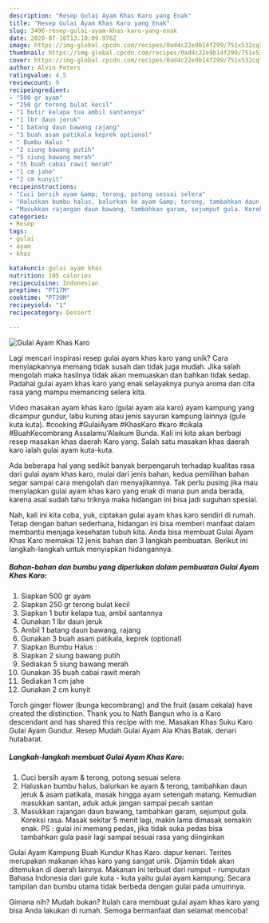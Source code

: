 ```yaml
---
description: "Resep Gulai Ayam Khas Karo yang Enak"
title: "Resep Gulai Ayam Khas Karo yang Enak"
slug: 3496-resep-gulai-ayam-khas-karo-yang-enak
date: 2020-07-16T13:10:09.976Z
image: https://img-global.cpcdn.com/recipes/0ad4c22e9b14f299/751x532cq70/gulai-ayam-khas-karo-foto-resep-utama.jpg
thumbnail: https://img-global.cpcdn.com/recipes/0ad4c22e9b14f299/751x532cq70/gulai-ayam-khas-karo-foto-resep-utama.jpg
cover: https://img-global.cpcdn.com/recipes/0ad4c22e9b14f299/751x532cq70/gulai-ayam-khas-karo-foto-resep-utama.jpg
author: Alvin Peters
ratingvalue: 4.5
reviewcount: 9
recipeingredient:
- "500 gr ayam"
- "250 gr terong bulat kecil"
- "1 butir kelapa tua ambil santannya"
- "1 lbr daun jeruk"
- "1 batang daun bawang rajang"
- "3 buah asam patikala keprek optional"
- " Bumbu Halus "
- "2 siung bawang putih"
- "5 siung bawang merah"
- "35 buah cabai rawit merah"
- "1 cm jahe"
- "2 cm kunyit"
recipeinstructions:
- "Cuci bersih ayam &amp; terong, potong sesuai selera"
- "Haluskan bumbu halus, balurkan ke ayam &amp; terong, tambahkan daun jeruk &amp; asam patikala, masak hingga ayam setengah matang. Kemudian masukkan santan, aduk aduk jangan sampai pecah santan"
- "Masukkan rajangan daun bawang, tambahkan garam, sejumput gula. Koreksi rasa. Masak sekitar 5 menit lagi, makin lama dimasak semakin enak. PS : gulai ini memang pedas, jika tidak suka pedas bisa tambahkan gula pasir lagi sampai sesuai rasa yang diinginkan"
categories:
- Resep
tags:
- gulai
- ayam
- khas

katakunci: gulai ayam khas 
nutrition: 105 calories
recipecuisine: Indonesian
preptime: "PT17M"
cooktime: "PT39M"
recipeyield: "1"
recipecategory: Dessert

---
```



![Gulai Ayam Khas Karo](https://img-global.cpcdn.com/recipes/0ad4c22e9b14f299/751x532cq70/gulai-ayam-khas-karo-foto-resep-utama.jpg)

Lagi mencari inspirasi resep gulai ayam khas karo yang unik? Cara menyiapkannya memang tidak susah dan tidak juga mudah. Jika salah mengolah maka hasilnya tidak akan memuaskan dan bahkan tidak sedap. Padahal gulai ayam khas karo yang enak selayaknya punya aroma dan cita rasa yang mampu memancing selera kita.

Video masakan ayam khas karo (gulai ayam ala karo) ayam kampung yang dicampur gundur, labu kuning atau jenis sayuran kampung lainnya (gule kuta kuta). #cooking #GulaiAyam #KhasKaro #karo #cikala #BuahKecombrang Assalamu&#39;Alaikum Bunda. Kali ini kita akan berbagi resep masakan khas daerah Karo yang. Salah satu masakan khas daerah karo ialah gulai ayam kuta-kuta.

Ada beberapa hal yang sedikit banyak berpengaruh terhadap kualitas rasa dari gulai ayam khas karo, mulai dari jenis bahan, kedua pemilihan bahan segar sampai cara mengolah dan menyajikannya. Tak perlu pusing jika mau menyiapkan gulai ayam khas karo yang enak di mana pun anda berada, karena asal sudah tahu triknya maka hidangan ini bisa jadi suguhan spesial.


Nah, kali ini kita coba, yuk, ciptakan gulai ayam khas karo sendiri di rumah. Tetap dengan bahan sederhana, hidangan ini bisa memberi manfaat dalam membantu menjaga kesehatan tubuh kita. Anda bisa membuat Gulai Ayam Khas Karo memakai 12 jenis bahan dan 3 langkah pembuatan. Berikut ini langkah-langkah untuk menyiapkan hidangannya.

<!--inarticleads1-->

##### Bahan-bahan dan bumbu yang diperlukan dalam pembuatan Gulai Ayam Khas Karo:

1. Siapkan 500 gr ayam
1. Siapkan 250 gr terong bulat kecil
1. Siapkan 1 butir kelapa tua, ambil santannya
1. Gunakan 1 lbr daun jeruk
1. Ambil 1 batang daun bawang, rajang
1. Gunakan 3 buah asam patikala, keprek (optional)
1. Siapkan  Bumbu Halus :
1. Siapkan 2 siung bawang putih
1. Sediakan 5 siung bawang merah
1. Gunakan 35 buah cabai rawit merah
1. Sediakan 1 cm jahe
1. Gunakan 2 cm kunyit


Torch ginger flower (bunga kecombrang) and the fruit (asam cekala) have created the distinction. Thank you to Nath Bangun who is a Karo descendant and has shared this recipe with me. Masakan Khas Suku Karo Gulai Ayam Gundur. Resep Mudah Gulai Ayam Ala Khas Batak. denari hutabarat. 

<!--inarticleads2-->

##### Langkah-langkah membuat Gulai Ayam Khas Karo:

1. Cuci bersih ayam &amp; terong, potong sesuai selera
1. Haluskan bumbu halus, balurkan ke ayam &amp; terong, tambahkan daun jeruk &amp; asam patikala, masak hingga ayam setengah matang. Kemudian masukkan santan, aduk aduk jangan sampai pecah santan
1. Masukkan rajangan daun bawang, tambahkan garam, sejumput gula. Koreksi rasa. Masak sekitar 5 menit lagi, makin lama dimasak semakin enak. PS : gulai ini memang pedas, jika tidak suka pedas bisa tambahkan gula pasir lagi sampai sesuai rasa yang diinginkan


Gulai Ayam Kampung Buah Kundur Khas Karo. dapur kenari. Terites merupakan makanan khas karo yang sangat unik. Dijamin tidak akan ditemukan di daerah lainnya. Makanan ini terbuat dari rumput - rumputan Bahasa Indonesia dari gule kuta - kuta yaitu gulai ayam kampung. Secara tampilan dan bumbu utama tidak berbeda dengan gulai pada umumnya. 

Gimana nih? Mudah bukan? Itulah cara membuat gulai ayam khas karo yang bisa Anda lakukan di rumah. Semoga bermanfaat dan selamat mencoba!
